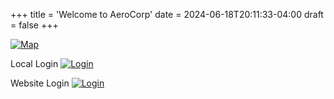 +++
title = 'Welcome to AeroCorp'
date = 2024-06-18T20:11:33-04:00
draft = false
+++

[![Map](/AROCP/public/images/AeroCorpLogo.png)](/AROCP/public/map/index.html)

Local Login
[![Login](/AROCP/public/images/eve-sso-login-black-large.png)](https://login.eveonline.com/oauth/authorize?response_type=code&redirect_uri=http://localhost:1313/AROCP/public/map/&client_id=db8e339897bb417f971ff07ef617e967&scope=publicData%20esi-location.read_location.v1%20esi-location.read_ship_type.v1%20esi-skills.read_skills.v1%20esi-skills.read_skillqueue.v1%20esi-universe.read_structures.v1%20esi-ui.write_waypoint.v1%20esi-fittings.read_fittings.v1%20esi-fittings.write_fittings.v1%20esi-location.read_online.v1%20esi-clones.read_implants.v1%20esi-characters.read_fatigue.v1)

Website Login
[![Login](/AROCP/public/images/eve-sso-login-black-large.png)](https://login.eveonline.com/oauth/authorize?response_type=code&redirect_uri=https://instacardapp.com/AROCP/public/php/api.php&client_id=5fe7b21736e748c6a78d9e4f98ff536e&scope=publicData%20esi-location.read_location.v1%20esi-location.read_ship_type.v1%20esi-skills.read_skillqueue.v1%20esi-universe.read_structures.v1%20esi-fleets.read_fleet.v1%20esi-fleets.write_fleet.v1%20esi-ui.write_waypoint.v1%20esi-fittings.read_fittings.v1%20esi-fittings.write_fittings.v1%20esi-location.read_online.v1%20esi-clones.read_implants.v1%20esi-characters.read_fatigue.v1)


